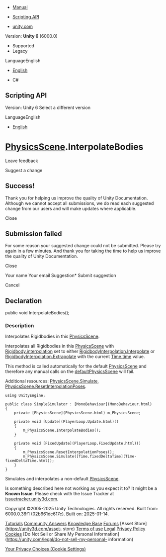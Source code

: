 [ ]()

  * [Manual](../Manual/index.html)
  * [Scripting API](../ScriptReference/index.html)

  * [unity.com](https://unity.com/)

Version: **Unity 6** (6000.0)

  * Supported
  * Legacy

LanguageEnglish

  * [English]()

  * C#

[ ](https://docs.unity3d.com)

## Scripting API

Version: Unity 6 Select a different version

LanguageEnglish

  * [English]()

#  [PhysicsScene](PhysicsScene.html).InterpolateBodies

Leave feedback

Suggest a change

## Success!

Thank you for helping us improve the quality of Unity Documentation. Although
we cannot accept all submissions, we do read each suggested change from our
users and will make updates where applicable.

Close

## Submission failed

For some reason your suggested change could not be submitted. Please <a>try
again</a> in a few minutes. And thank you for taking the time to help us
improve the quality of Unity Documentation.

Close

Your name Your email Suggestion* Submit suggestion

Cancel

[ ]()

## Declaration

public void InterpolateBodies();

### Description

Interpolates Rigidbodies in this [PhysicsScene](PhysicsScene.html).

Interpolates all Rigidbodies in this [PhysicsScene](PhysicsScene.html) with
[Rigidbody.interpolation](Rigidbody-interpolation.html) set to either
[RigidbodyInterpolation.Interpolate](RigidbodyInterpolation.Interpolate.html)
or
[RigidbodyInterpolation.Extrapolate](RigidbodyInterpolation.Extrapolate.html)
with the current [Time.time](Time-time.html) value.  
  
This method is called automatically for the default
[PhysicsScene](PhysicsScene.html) and therefore any manual calls on the
[defaultPhysicsScene](Physics-defaultPhysicsScene.html) will fail.  
  
Additional resources: [PhysicsScene.Simulate](PhysicsScene.Simulate.html),
[PhysicsScene.ResetInterpolationPoses](PhysicsScene.ResetInterpolationPoses.html).

    
    
    using UnityEngine;  
      
    public class SimpleSimulator : [MonoBehaviour](MonoBehaviour.html)
    {
        private [PhysicsScene](PhysicsScene.html) m_PhysicsScene;  
      
        private void [Update](PlayerLoop.Update.html)()
        {
            m_PhysicsScene.InterpolateBodies();
        }  
      
        private void [FixedUpdate](PlayerLoop.FixedUpdate.html)()
        {
            m_PhysicsScene.ResetInterpolationPoses();
            m_PhysicsScene.Simulate([Time.fixedDeltaTime](Time-fixedDeltaTime.html));
        }
    }
    

Simulates and interpolates a non-default [PhysicsScene](PhysicsScene.html).

Is something described here not working as you expect it to? It might be a
**Known Issue**. Please check with the Issue Tracker at
[issuetracker.unity3d.com](https://issuetracker.unity3d.com).

Copyright ©2005-2025 Unity Technologies. All rights reserved. Built from:
6000.0.36f1 (02b661dc617c). Built on: 2025-01-14.

[Tutorials](https://unity3d.com/learn) [Community
Answers](https://answers.unity3d.com) [Knowledge
Base](https://support.unity3d.com/hc/en-us)
[Forums](https://forum.unity3d.com) [Asset Store](https://unity3d.com/asset-
store) [Terms of use](https://docs.unity3d.com/Manual/TermsOfUse.html)
[Legal](https://unity.com/legal) [Privacy
Policy](https://unity.com/legal/privacy-policy)
[Cookies](https://unity.com/legal/cookie-policy) [Do Not Sell or Share My
Personal Information](https://unity.com/legal/do-not-sell-my-personal-
information)

[Your Privacy Choices (Cookie Settings)](javascript:void\(0\);)

